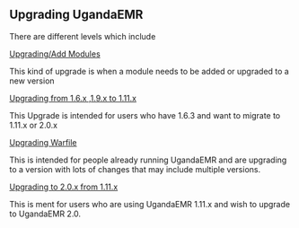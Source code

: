 ## Upgrading UgandaEMR

There are different levels which include

[Upgrading/Add Modules](#)

This kind of upgrade is when a module needs to be added or upgraded to a new version

[Upgrading from 1.6.x ,1.9.x to 1.11.x](/upgrading/from-16x19x-to-111x.md)

This Upgrade is intended for users who have 1.6.3 and want to migrate to 1.11.x or 2.0.x

[Upgrading Warfile](/upgrading/upgrading-warfile.md)

This is intended for people already running UgandaEMR and are upgrading to a version with lots of changes that may include multiple versions.

[Upgrading to 2.0.x from 1.11.x](/upgrading/upgrading-to-20x-from-111x.md)

This is ment for users who are using UgandaEMR 1.11.x and wish to upgrade to UgandaEMR 2.0.





